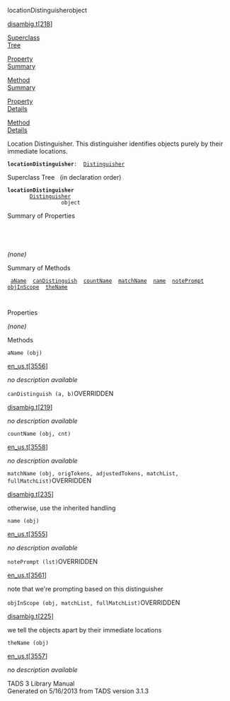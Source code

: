 <span class="title">locationDistinguisher</span><span class="type">object</span>

[disambig.t](../file/disambig.t.html)\[[218](../source/disambig.t.html#218)\]

[Superclass  
Tree](#_SuperClassTree_)

[Property  
Summary](#_PropSummary_)

[Method  
Summary](#_MethodSummary_)

[Property  
Details](#_Properties_)

[Method  
Details](#_Methods_)

<div class="fdesc">

Location Distinguisher. This distinguisher identifies objects purely by
their immediate locations.

**`locationDistinguisher`**` :   `[`Distinguisher`](../object/Distinguisher.html)

</div>

<span id="_SuperClassTree_"></span>

<div class="mjhd">

<span class="hdln">Superclass Tree</span>   (in declaration order)

</div>

**`locationDistinguisher`**  
`         `[`Distinguisher`](../object/Distinguisher.html)  
`                 object`  
<span id="_PropSummary_"></span>

<div class="mjhd">

<span class="hdln">Summary of Properties</span>  

</div>

` `

` `

*(none)* <span id="_MethodSummary_"></span>

<div class="mjhd">

<span class="hdln">Summary of Methods</span>  

</div>

` `[`aName`](#aName)`  `[`canDistinguish`](#canDistinguish)`  `[`countName`](#countName)`  `[`matchName`](#matchName)`  `[`name`](#name)`  `[`notePrompt`](#notePrompt)`  `[`objInScope`](#objInScope)`  `[`theName`](#theName)`  `

` `

<span id="_Properties_"></span>

<div class="mjhd">

<span class="hdln">Properties</span>  

</div>

*(none)* <span id="_Methods_"></span>

<div class="mjhd">

<span class="hdln">Methods</span>  

</div>

<span id="aName"></span>

`aName (obj)`

[en_us.t](../file/en_us.t.html)\[[3556](../source/en_us.t.html#3556)\]

<div class="desc">

*no description available*

</div>

<span id="canDistinguish"></span>

`canDistinguish (a, b)`<span class="rem">OVERRIDDEN</span>

[disambig.t](../file/disambig.t.html)\[[219](../source/disambig.t.html#219)\]

<div class="desc">

*no description available*

</div>

<span id="countName"></span>

`countName (obj, cnt)`

[en_us.t](../file/en_us.t.html)\[[3558](../source/en_us.t.html#3558)\]

<div class="desc">

*no description available*

</div>

<span id="matchName"></span>

`matchName (obj, origTokens, adjustedTokens, matchList, fullMatchList)`<span class="rem">OVERRIDDEN</span>

[disambig.t](../file/disambig.t.html)\[[235](../source/disambig.t.html#235)\]

<div class="desc">

otherwise, use the inherited handling

</div>

<span id="name"></span>

`name (obj)`

[en_us.t](../file/en_us.t.html)\[[3555](../source/en_us.t.html#3555)\]

<div class="desc">

*no description available*

</div>

<span id="notePrompt"></span>

`notePrompt (lst)`<span class="rem">OVERRIDDEN</span>

[en_us.t](../file/en_us.t.html)\[[3561](../source/en_us.t.html#3561)\]

<div class="desc">

note that we're prompting based on this distinguisher

</div>

<span id="objInScope"></span>

`objInScope (obj, matchList, fullMatchList)`<span class="rem">OVERRIDDEN</span>

[disambig.t](../file/disambig.t.html)\[[225](../source/disambig.t.html#225)\]

<div class="desc">

we tell the objects apart by their immediate locations

</div>

<span id="theName"></span>

`theName (obj)`

[en_us.t](../file/en_us.t.html)\[[3557](../source/en_us.t.html#3557)\]

<div class="desc">

*no description available*

</div>

<div class="ftr">

TADS 3 Library Manual  
Generated on 5/16/2013 from TADS version 3.1.3

</div>

